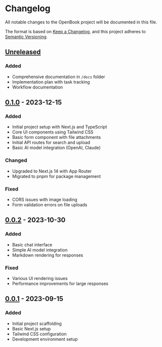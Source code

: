 # Changelog

All notable changes to the OpenBook project will be documented in this file.

The format is based on [Keep a Changelog](https://keepachangelog.com/en/1.0.0/),
and this project adheres to [Semantic Versioning](https://semver.org/spec/v2.0.0.html).

## [Unreleased]

### Added
- Comprehensive documentation in `/docs` folder
- Implementation plan with task tracking
- Workflow documentation

## [0.1.0] - 2023-12-15

### Added
- Initial project setup with Next.js and TypeScript
- Core UI components using Tailwind CSS
- Basic form component with file attachments
- Initial API routes for search and upload
- Basic AI model integration (OpenAI, Claude)

### Changed
- Upgraded to Next.js 14 with App Router
- Migrated to pnpm for package management

### Fixed
- CORS issues with image loading
- Form validation errors on file uploads

## [0.0.2] - 2023-10-30

### Added
- Basic chat interface
- Simple AI model integration
- Markdown rendering for responses

### Fixed
- Various UI rendering issues
- Performance improvements for large responses

## [0.0.1] - 2023-09-15

### Added
- Initial project scaffolding
- Basic Next.js setup
- Tailwind CSS configuration
- Development environment setup

[Unreleased]: https://github.com/yourusername/openbook/compare/v0.1.0...HEAD
[0.1.0]: https://github.com/yourusername/openbook/compare/v0.0.2...v0.1.0
[0.0.2]: https://github.com/yourusername/openbook/compare/v0.0.1...v0.0.2
[0.0.1]: https://github.com/yourusername/openbook/releases/tag/v0.0.1 